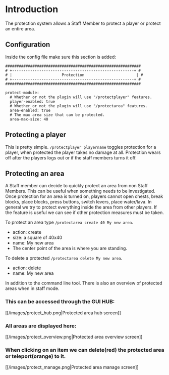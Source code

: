 # Introduction

The protection system allows a Staff Member to protect a player or protect an entire area.

## Configuration
Inside the config file make sure this section is added:

```
############################################################
# +------------------------------------------------------+ #
# |                      Protection                       | #
# +------------------------------------------------------+ #
############################################################

protect-module:
  # Whether or not the plugin will use "/protectplayer" features.
  player-enabled: true
  # Whether or not the plugin will use "/protectarea" features.
  area-enabled: true
  # The max area size that can be protected.
  area-max-size: 40
```

## Protecting a player
This is pretty simple. `/protectplayer playername` toggles protection for a player, when protected the player takes no damage at all.
Protection wears off after the players logs out or if the staff members turns it off.

## Protecting an area
A Staff member can decide to quickly protect an area from non Staff Members. This can be useful when something needs to be investigated.
Once protection for an area is turned on, players cannot open chests, break blocks, place blocks, press buttons, switch levers, place water/lava.
In general we try to protect everything inside the area from other players. If the feature is useful we can see if other protection measures must be taken.

To protect an area type `/protectarea create 40 My new area`. 
- action: create
- size: a square of 40x40
- name: My new area
- The center point of the area is where you are standing.

To delete a protected `/protectarea delete My new area`. 
- action: delete
- name: My new area

In addition to the command line tool. There is also an overview of protected areas when in staff mode.

### This can be accessed through the GUI HUB:
[[/images/protect_hub.png|Protected area hub screen]]

### All areas are displayed here:
[[/images/protect_overview.png|Protected area overview screen]]

### When clicking on an item we can delete(red) the protected area or teleport(orange) to it.
[[/images/protect_manage.png|Protected area manage screen]]

